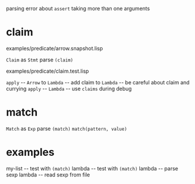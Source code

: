 parsing error about `assert` taking more than one arguments

# claim

examples/predicate/arrow.snapshot.lisp

`Claim` as `Stmt`
parse `(claim)`

examples/predicate/claim.test.lisp

`apply` -- `Arrow` to `Lambda` -- add claim to `Lambda` -- be careful about claim and currying
`apply` -- `Lambda` -- use `claims` during debug

# match

`Match` as `Exp`
parse `(match)`
`match(pattern, value)`

# examples

my-list -- test with `(match)`
lambda -- test with `(match)`
lambda -- parse sexp
lambda -- read sexp from file
